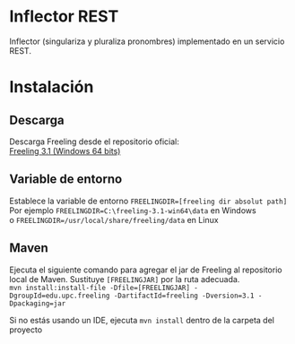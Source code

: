 # Inflector REST
Inflector (singulariza y pluraliza pronombres) implementado en un servicio REST.  

# Instalación

## Descarga
Descarga Freeling desde el repositorio oficial:  
[Freeling 3.1 (Windows 64 bits)](http://devel.cpl.upc.edu/freeling/downloads/33)  

## Variable de entorno
Establece la variable de entorno `FREELINGDIR=[freeling dir absolut path]`  
Por ejemplo `FREELINGDIR=C:\freeling-3.1-win64\data` en Windows  
o `FREELINGDIR=/usr/local/share/freeling/data` en Linux

## Maven
Ejecuta el siguiente comando para agregar el jar de Freeling al repositorio local de Maven. Sustituye `[FREELINGJAR]` por la ruta adecuada.  
`mvn install:install-file -Dfile=[FREELINGJAR] -DgroupId=edu.upc.freeling -DartifactId=freeling -Dversion=3.1 -Dpackaging=jar`  

Si no estás usando un IDE, ejecuta `mvn install` dentro de la carpeta del proyecto  
